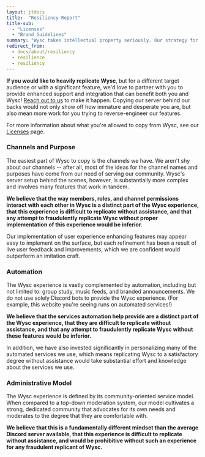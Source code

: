 ```yaml
---
layout: jtdocs
title:  "Resiliency Report"
title-sub:
  - "Licenses"
  - "Brand Guidelines"
summary: "Wysc takes intellectual property seriously. Our strategy for intellectual property resilience is simple."
redirect_from:
  - docs/about/resiliency
  - resilience
  - resiliency
---
```




**If you would like to heavily replicate Wysc**, but for a different target audience or with a significant feature, we'd love to partner with you to provide enhanced support and integration that can benefit both you and Wysc! [Reach out to us](/docs/about/contact) to make it happen. Copying our server behind our backs would not only show off how immature and desperate you are, but also mean more work for you trying to reverse-engineer our features.

For more information about what you're allowed to copy from Wysc, see our [Licenses](licenses) page.


### Channels and Purpose

The easiest part of Wysc to copy is the channels we have. We aren't shy about our channels -- after all, most of the ideas for the channel names and purposes have come from our need of serving our community. Wysc's server setup behind the scenes, however, is substantially more complex and involves many features that work in tandem.

**We believe that the way members, roles, and channel permissions interact with each other in Wysc is a distinct part of the Wysc experience, that this experience is difficult to replicate without assistance, and that any attempt to fraudulently replicate Wysc without proper implementation of this experience would be inferior.**

Our implementation of user experience enhancing features may appear easy to implement on the surface, but each refinement has been a result of live user feedback and improvements, which we are confident would outperform an imitation craft.


### Automation

The Wysc experience is vastly complemented by automation, including but not limited to: group study, music feeds, and branded announcements. We do not use solely Discord bots to provide the Wysc experience. (For example, this website you're seeing runs on automated services!)

**We believe that the services automation help provide are a distinct part of the Wysc experience, that they are difficult to replicate without assistance, and that any attempt to fraudulently replicate Wysc without these features would be inferior.**

In addition, we have also invested significantly in personalizing many of the automated services we use, which means replicating Wysc to a satisfactory degree without assistance would take substantial effort and knowledge about the services we use.



### Administrative Model

The Wysc experience is defined by its community-oriented service model. When compared to a top-down moderation system, our model cultivates a strong, dedicated community that advocates for its own needs and moderates to the degree that they are comfortable with.

**We believe that this is a fundamentally different mindset than the average Discord server available, that this experience is difficult to replicate without assistance, and would be prohibitive without such an experience for any fraudulent replicant of Wysc.**

